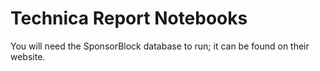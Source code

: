 # Technica Report Notebooks

You will need the SponsorBlock database to run; it can be found on their website.
